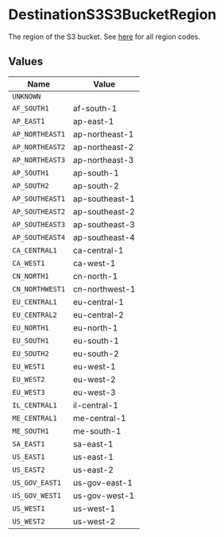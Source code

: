 # DestinationS3S3BucketRegion

The region of the S3 bucket. See <a href="https://docs.aws.amazon.com/AWSEC2/latest/UserGuide/using-regions-availability-zones.html#concepts-available-regions">here</a> for all region codes.


## Values

| Name            | Value           |
| --------------- | --------------- |
| `UNKNOWN`       |                 |
| `AF_SOUTH1`     | af-south-1      |
| `AP_EAST1`      | ap-east-1       |
| `AP_NORTHEAST1` | ap-northeast-1  |
| `AP_NORTHEAST2` | ap-northeast-2  |
| `AP_NORTHEAST3` | ap-northeast-3  |
| `AP_SOUTH1`     | ap-south-1      |
| `AP_SOUTH2`     | ap-south-2      |
| `AP_SOUTHEAST1` | ap-southeast-1  |
| `AP_SOUTHEAST2` | ap-southeast-2  |
| `AP_SOUTHEAST3` | ap-southeast-3  |
| `AP_SOUTHEAST4` | ap-southeast-4  |
| `CA_CENTRAL1`   | ca-central-1    |
| `CA_WEST1`      | ca-west-1       |
| `CN_NORTH1`     | cn-north-1      |
| `CN_NORTHWEST1` | cn-northwest-1  |
| `EU_CENTRAL1`   | eu-central-1    |
| `EU_CENTRAL2`   | eu-central-2    |
| `EU_NORTH1`     | eu-north-1      |
| `EU_SOUTH1`     | eu-south-1      |
| `EU_SOUTH2`     | eu-south-2      |
| `EU_WEST1`      | eu-west-1       |
| `EU_WEST2`      | eu-west-2       |
| `EU_WEST3`      | eu-west-3       |
| `IL_CENTRAL1`   | il-central-1    |
| `ME_CENTRAL1`   | me-central-1    |
| `ME_SOUTH1`     | me-south-1      |
| `SA_EAST1`      | sa-east-1       |
| `US_EAST1`      | us-east-1       |
| `US_EAST2`      | us-east-2       |
| `US_GOV_EAST1`  | us-gov-east-1   |
| `US_GOV_WEST1`  | us-gov-west-1   |
| `US_WEST1`      | us-west-1       |
| `US_WEST2`      | us-west-2       |
